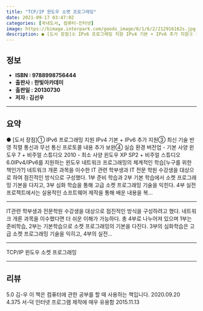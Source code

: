 ```yaml
---
title: "TCP/IP 윈도우 소켓 프로그래밍"
date: 2021-09-17 03:47:02
categories: [국내도서, 컴퓨터-인터넷]
image: https://bimage.interpark.com/goods_image/6/1/6/2/212916162s.jpg
description: ● [도서 장점]① IPv6 프로그래밍 지원 IPv4 기본 + IPv6 추가 지원③ 최신 기술 반영 직렬 통신과 무선 통신 프로토콜 내용 추가 보완④ 실습 환경 버전업 - 기본 사양 윈도우 7 + 비주얼 스튜디오 2010 - 최소 사양 윈도우 XP SP2 + 비주얼 스튜디오
---
```


## **정보**

- **ISBN : 9788998756444**
- **출판사 : 한빛아카데미**
- **출판일 : 20130730**
- **저자 : 김선우**

------



## **요약**

●  [도서 장점]① IPv6 프로그래밍 지원  IPv4 기본 + IPv6 추가 지원③ 최신 기술 반영  직렬 통신과 무선 통신 프로토콜 내용 추가 보완④ 실습 환경 버전업  - 기본 사양  윈도우 7 + 비주얼 스튜디오 2010  - 최소 사양  윈도우 XP SP2 + 비주얼 스튜디오 6.0IPv4/IPv6를 지원하는 윈도우 네트워크 프로그래밍의 체계적인 학습[누구를 위한 책인가?] 네트워크 개론 과목을 이수한 IT 관련 학부생과 IT 전문 학원 수강생을 대상으로 하여 점진적인 방식으로 구성했다. 1부 준비 학습과 2부 기본 학습에서 소켓 프로그래밍 기본을 다지고, 3부 심화 학습을 통해 고급 소켓 프로그래밍 기술을 익힌다. 4부 실전 프로젝트에서는 실용적인 소프트웨어 제작을 통해 배운 내용을 복...

------

IT관련 학부생과 전문학원 수강생을 대상으로 점진적인 방식을 구성하려고 했다. 네트워크 개론 과목을 이수했다면 더 쉬운 이해가 가능하다. 총 4부로 나누어져 있으며 1부는 준비학습, 2부는 기본학습으로 소켓 프로그래밍의 기본을 다진다. 3부의 심화학습은 고급 소켓 프로그래밍 기술을 익히고, 4부의 실전... 

------


TCP/IP 윈도우 소켓 프로그래밍 

------


## **리뷰** 

5.0 김-우 이 책은 컴퓨터에 관한 공부를 할 때 사용하는 책입니다. 2020.09.20 <br/>4.375 서-덕 인터넷 프로그램 제작에 매우 유용함 2015.11.13 <br/>